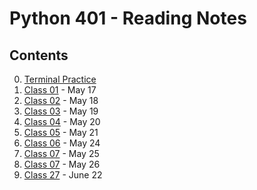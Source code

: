 # Python 401 - Reading Notes

## Contents

0. [Terminal Practice](commandline.md)
1. [Class 01](read01.md) - May 17  
1. [Class 02](read02.md) - May 18  
1. [Class 03](read03.md) - May 19  
1. [Class 04](read04.md) - May 20  
1. [Class 05](read05.md) - May 21  
1. [Class 06](read06.md) - May 24 
1. [Class 07](read07.md) - May 25 
1. [Class 07](read08.md) - May 26 
1. [Class 27](read27.md) - June 22
